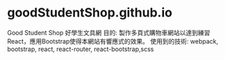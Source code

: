 # goodStudentShop.github.io
Good Student Shop 好學生文具網
目的: 製作多頁式購物車網站以達到練習React，應用Bootstrap使得本網站有響應式的效果。
使用到的技術: webpack, bootstrap, react, react-router, react-bootstrap,scss

